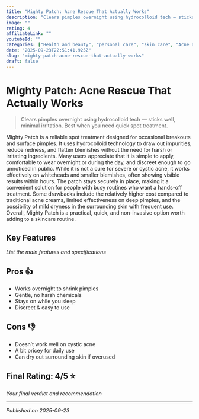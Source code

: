 ```yaml
---
title: "Mighty Patch: Acne Rescue That Actually Works"
description: "Clears pimples overnight using hydrocolloid tech — sticks well, minimal irritation. Best when you need quick spot treatment."
image: ""
rating: 4
affiliateLink: ""
youtubeId: ""
categories: ["Health and beauty", "personal care", "skin care", "Acne and blemish treatment"]
date: "2025-09-23T22:51:41.925Z"
slug: "mighty-patch-acne-rescue-that-actually-works"
draft: false
---
```


# Mighty Patch: Acne Rescue That Actually Works



> Clears pimples overnight using hydrocolloid tech — sticks well, minimal irritation. Best when you need quick spot treatment.

Mighty Patch is a reliable spot treatment designed for occasional breakouts and surface pimples. It uses hydrocolloid technology to draw out impurities, reduce redness, and flatten blemishes without the need for harsh or irritating ingredients. Many users appreciate that it is simple to apply, comfortable to wear overnight or during the day, and discreet enough to go unnoticed in public. While it is not a cure for severe or cystic acne, it works effectively on whiteheads and smaller blemishes, often showing visible results within hours. The patch stays securely in place, making it a convenient solution for people with busy routines who want a hands-off treatment. Some drawbacks include the relatively higher cost compared to traditional acne creams, limited effectiveness on deep pimples, and the possibility of mild dryness in the surrounding skin with frequent use. Overall, Mighty Patch is a practical, quick, and non-invasive option worth adding to a skincare routine.

## Key Features

*List the main features and specifications*


## Pros 👍

- Works overnight to shrink pimples
- Gentle, no harsh chemicals
- Stays on while you sleep
- Discreet & easy to use



## Cons 👎

- Doesn’t work well on cystic acne
- A bit pricey for daily use
- Can dry out surrounding skin if overused


## Final Rating: 4/5 ⭐

*Your final verdict and recommendation*



---

*Published on 2025-09-23*

